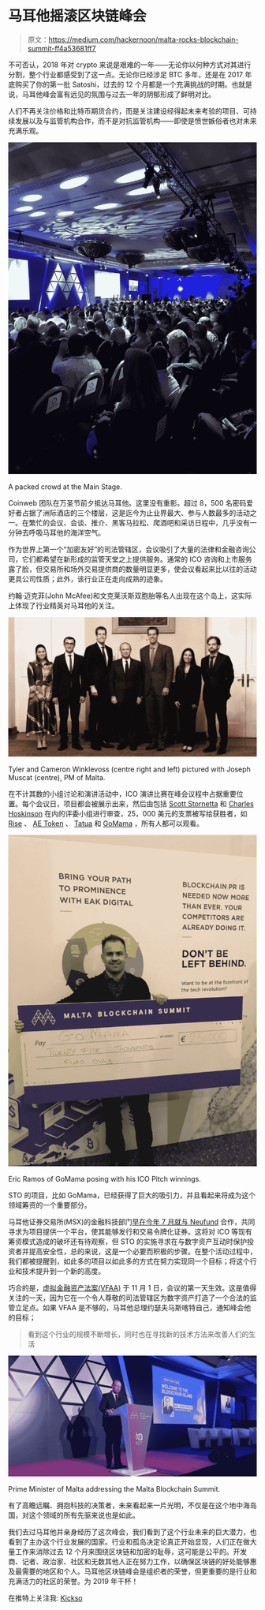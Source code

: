 # 马耳他摇滚区块链峰会

> 原文：<https://medium.com/hackernoon/malta-rocks-blockchain-summit-ff4a53681ff7>

不可否认，2018 年对 crypto 来说是艰难的一年——无论你以何种方式对其进行分割，整个行业都感受到了这一点。无论你已经涉足 BTC 多年，还是在 2017 年底购买了你的第一批 Satoshi，过去的 12 个月都是一个充满挑战的时期。也就是说，马耳他峰会富有远见的氛围与过去一年的阴郁形成了鲜明对比。

人们不再关注价格和比特币期货合约，而是关注建设经得起未来考验的项目、可持续发展以及与监管机构合作，而不是对抗监管机构——即使是愤世嫉俗者也对未来充满乐观。

![](img/8d639fafb51e6593d220f9fb872d9d10.png)

A packed crowd at the Main Stage.

Coinweb 团队在万圣节前夕抵达马耳他。这里没有重影。超过 8，500 名密码爱好者占据了洲际酒店的三个楼层，这是迄今为止业界最大、参与人数最多的活动之一。在繁忙的会议、会谈、推介、黑客马拉松、爬酒吧和采访日程中，几乎没有一分钟去呼吸马耳他的海洋空气。

作为世界上第一个“加密友好”的司法管辖区，会议吸引了大量的法律和金融咨询公司，它们都希望在新形成的监管天堂之上提供服务。通常的 ICO 咨询和上市服务露了脸，但交易所和场外交易提供商的数量明显更多，使会议看起来比以往的活动更具公司性质；此外，该行业正在走向成熟的迹象。

约翰·迈克菲(John McAfee)和文克莱沃斯双胞胎等名人出现在这个岛上，这实际上体现了行业精英对马耳他的关注。

![](img/fd3192065a0c308e2956b406b43be5b8.png)

Tyler and Cameron Winklevoss (centre right and left) pictured with Joseph Muscat (centre), PM of Malta.

在不计其数的小组讨论和演讲活动中，ICO 演讲比赛在峰会议程中占据重要位置。每个会议日，项目都会被展示出来，然后由包括 [Scott Stornetta](https://www.worldcryptoindex.com/creators/w-scott-stornetta/) 和 [Charles Hoskinson](https://twitter.com/IOHK_Charles?ref_src=twsrc%5Egoogle%7Ctwcamp%5Eserp%7Ctwgr%5Eauthor) 在内的评委小组进行审查，25，000 美元的支票被写给获胜者，如 [Rise](https://rise.eco/) 、 [AE Token](https://aetoken.io/) 、 [Tatua](https://tatau.io/) 和 [GoMama](/@gomama) ，所有人都可以观看。

![](img/aa3309948804aec77a082dcd4d462f54.png)

Eric Ramos of GoMama posing with his ICO Pitch winnings.

STO 的项目，比如 GoMama，已经获得了巨大的吸引力，并且看起来将成为这个领域筹资的一个重要部分。

马耳他证券交易所(MSX)的金融科技部门[早在今年 7 月就与 Neufund](https://www.coindesk.com/malta-stock-exchange-partners-to-build-global-token-exchange/) 合作，共同寻求为项目提供一个平台，使其能够发行和交易令牌化证券。这将对 ICO 等现有筹资模式造成的破坏还有待观察，但 STO 的实施寻求在与数字资产互动时保护投资者并提高安全性，总的来说，这是一个必要而积极的步骤。在整个活动过程中，我们都被提醒到，如此多的项目以如此多的方式在努力实现同一个目标；将这个行业和技术提升到一个新的高度。

巧合的是，[虚拟金融资产法案(VFAA)](https://www.timesofmalta.com/articles/view/20181104/business-news/the-virtual-financial-assets-act-enters-into-force.693392) 于 11 月 1 日，会议的第一天生效。这是值得关注的一天，因为它在一个令人尊敬的司法管辖区为数字资产打造了一个合法的监管立足点。如果 VFAA 是不够的，马耳他总理约瑟夫马斯喀特自己，通知峰会他的目标；

> 看到这个行业的规模不断增长，同时也在寻找新的技术方法来改善人们的生活

![](img/dca11517c650769cee70876b6772e460.png)

Prime Minister of Malta addressing the Malta Blockchain Summit.

有了高瞻远瞩、拥抱科技的决策者，未来看起来一片光明，不仅是在这个地中海岛国，对这个领域的所有先驱来说也是如此。

我们去过马耳他并亲身经历了这次峰会，我们看到了这个行业未来的巨大潜力，也看到了主办这个行业发展的国家。行业和孤岛决定论真正开始显现，人们正在做大量工作来消除过去 12 个月来围绕区块链和加密的耻辱，这可能是公平的。开发商、记者、政治家、社区和无数其他人正在努力工作，以确保区块链的好处能够惠及最需要的地区和个人。马耳他区块链峰会是组织者的荣誉，但更重要的是行业和充满活力的社区的荣誉。为 2019 年干杯！

在推特上关注我: [Kickso](https://medium.com/u/1b357376acf3?source=post_page-----ff4a53681ff7--------------------------------)
